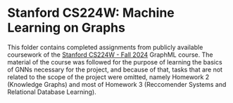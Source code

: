 # Stanford CS224W: Machine Learning on Graphs

This folder contains completed assignments from publicly available coursework of the [Stanford CS224W - Fall 2024](https://web.stanford.edu/class/cs224w/info.html) GraphML course. The material of the course was followed for the purpose of learning the basics of GNNs necessary for the project, and because of that, tasks that are not related to the scope of the project were omitted, namely Homework 2 (Knowledge Graphs) and most of Homework 3 (Reccomender Systems and Relational Database Learning). 

